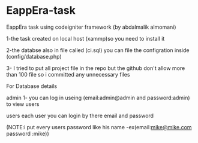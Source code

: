 # EappEra-task
EappEra task using codeigniter framework (by abdalmalik almomani)

1-the task created on local host (xammp)so you need to install it 	
	
		
		
2-the databse also in file called (ci.sql) you can file the configration inside (config/database.php)
			

3- I tried to put all project file in the repo but the github don't allow more than 100 file so i committed any unnecessary files



		
For Database details

admin
1- you can log in useing (email:admin@admin  and password:admin) to view users 
			
users
each user you can login by there email and password  
		
		
(NOTE:i put every users password like his name -ex(email:mike@mike.com password :mike))
		 
		 
